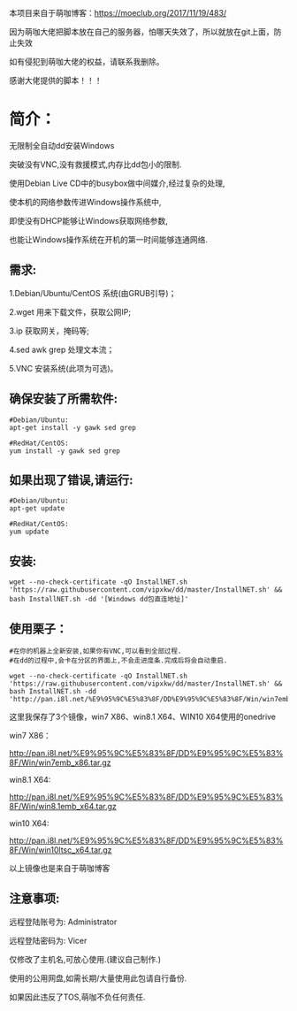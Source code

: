 本项目来自于萌咖博客：https://moeclub.org/2017/11/19/483/

因为萌咖大佬把脚本放在自己的服务器，怕哪天失效了，所以就放在git上面，防止失效

如有侵犯到萌咖大佬的权益，请联系我删除。

感谢大佬提供的脚本！！！

# 简介：

无限制全自动dd安装Windows

突破没有VNC,没有救援模式,内存比dd包小的限制.

使用Debian Live CD中的busybox做中间媒介,经过复杂的处理,

使本机的网络参数传进Windows操作系统中,

即使没有DHCP能够让Windows获取网络参数,

也能让Windows操作系统在开机的第一时间能够连通网络.

## 需求:

1.Debian/Ubuntu/CentOS 系统(由GRUB引导)； 

2.wget 用来下载文件，获取公网IP; 

3.ip 获取网关，掩码等; 

4.sed awk grep 处理文本流； 

5.VNC 安装系统(此项为可选)。

## 确保安装了所需软件:

```shell
#Debian/Ubuntu:
apt-get install -y gawk sed grep

#RedHat/CentOS:
yum install -y gawk sed grep
```

## 如果出现了错误,请运行:

```shell
#Debian/Ubuntu:
apt-get update

#RedHat/CentOS:
yum update
```

## 安装:

```shell
wget --no-check-certificate -qO InstallNET.sh 'https://raw.githubusercontent.com/vipxkw/dd/master/InstallNET.sh' && bash InstallNET.sh -dd '[Windows dd包直连地址]'
```

## 使用栗子：

```shell
#在你的机器上全新安装,如果你有VNC,可以看到全部过程.
#在dd的过程中,会卡在分区的界面上,不会走进度条.完成后将会自动重启.

wget --no-check-certificate -qO InstallNET.sh 'https://raw.githubusercontent.com/vipxkw/dd/master/InstallNET.sh' && bash InstallNET.sh -dd 'http://pan.i8l.net/%E9%95%9C%E5%83%8F/DD%E9%95%9C%E5%83%8F/Win/win7emb_x86.tar.gz'
```

这里我保存了3个镜像，win7 X86、win8.1 X64、WIN10 X64使用的onedrive

win7 X86：

http://pan.i8l.net/%E9%95%9C%E5%83%8F/DD%E9%95%9C%E5%83%8F/Win/win7emb_x86.tar.gz

win8.1 X64:

http://pan.i8l.net/%E9%95%9C%E5%83%8F/DD%E9%95%9C%E5%83%8F/Win/win8.1emb_x64.tar.gz

win10 X64:

http://pan.i8l.net/%E9%95%9C%E5%83%8F/DD%E9%95%9C%E5%83%8F/Win/win10ltsc_x64.tar.gz

以上镜像也是来自于萌咖博客

## 注意事项:

远程登陆账号为: Administrator

远程登陆密码为: Vicer

仅修改了主机名,可放心使用.(建议自己制作.)

使用的公用网盘,如需长期/大量使用此包请自行备份.

如果因此违反了TOS,萌咖不负任何责任.
